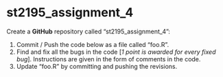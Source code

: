 # st2195_assignment_4
Create a **GitHub** repository called “st2195_assignment_4”:

1. Commit / Push the code below as a file called “foo.R”.
2. Find and fix all the bugs in the code [_1 point is awarded for every fixed bug_]. Instructions are given in the form of comments in the code.
3. Update “foo.R” by committing and pushing the revisions.
